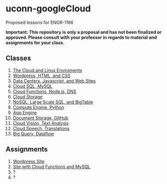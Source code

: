 # uconn-googleCloud
Proposed lessons for ENGR-1166

<b>
    Important: This repository is only a proposal and has not been finalized or approved.
    Please consult with your professor in regards to material and assignments for your class.
</b>

## Classes
1. [The Cloud and Linux Enviroments](https://github.com/philku/uconn-googleCloud/tree/master/classes/01%20The%20Cloud%20and%20Linux%20Enviroments)
1. [Wordpress, HTML, and CSS](https://github.com/philku/uconn-googleCloud/tree/master/classes/02%20Wordpress%2C%20HTML%2C%20and%20CSS)
1. [Data Centers, Javascript, and Web Sites](https://github.com/philku/uconn-googleCloud/tree/master/classes/03%20Data%20Centers%2C%20JavaScript%2C%20and%20Web%20Sites)
1. [Cloud SQL, MySQL](https://github.com/philku/uconn-googleCloud/tree/master/classes/04%20Cloud%20SQL%2C%20MySQL)
1. [Cloud Functions, Node.js, DNS](https://github.com/philku/uconn-googleCloud/tree/master/classes/05%20Cloud%20Functions%2C%20Node.js%2C%20DNS)
1. [Cloud Storage](https://github.com/philku/uconn-googleCloud/tree/master/classes/06%20Cloud%20Storage)
1. [NoSQL, Large Scale SQL, and BigTable](https://github.com/philku/uconn-googleCloud/tree/master/classes/07%20NoSQL%2C%20Large%20Scale%20SQL%2C%20and%20BigTable)
1. [Compute Engine, Python](https://github.com/philku/uconn-googleCloud/tree/master/classes/08%20Compute%20Engine%2C%20Python)
1. [App Engine](https://github.com/philku/uconn-googleCloud/tree/master/classes/09%20App%20Engine)
1. [Document Storage, GitHub](https://github.com/philku/uconn-googleCloud/tree/master/classes/10%20Document%20Storage%2C%20GitHub)
1. [Cloud Vision, Text Analysis](https://github.com/philku/uconn-googleCloud/tree/master/classes/11%20Cloud%20Vision%2C%20Text%20Analysis)
1. [Cloud Speech, Translations](https://github.com/philku/uconn-googleCloud/tree/master/classes/12%20Cloud%20Speech%2C%20Translations)
1. [Big Query, Dataflow](https://github.com/philku/uconn-googleCloud/tree/master/classes/13%20Big%20Query%2C%20Dataflow)

## Assignments
1. [Wordpress Site](https://github.com/philku/uconn-googleCloud/tree/master/assignments/1%20WordPress%20Site)
1. [Site with Cloud Functions and MySQL](https://github.com/philku/uconn-googleCloud/tree/master/assignments/2%20Site%20with%20Cloud%20Functions%20and%20MySQL)
1. ?
1. ?